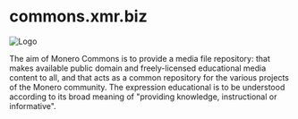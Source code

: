 # commons.xmr.biz
![Logo](http://commons.xmr.biz/Pictures/Logos_and_Buttons/logo.jpg)

The aim of Monero Commons is to provide a media file repository: that makes available public domain and freely-licensed educational media content to all, and that acts as a common repository for the various projects of the Monero community.
The expression educational is to be understood according to its broad meaning of "providing knowledge, instructional or informative".

